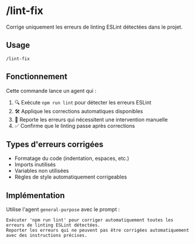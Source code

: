 # /lint-fix

Corrige uniquement les erreurs de linting ESLint détectées dans le projet.

## Usage

```
/lint-fix
```

## Fonctionnement

Cette commande lance un agent qui :

1. 🔍 Exécute `npm run lint` pour détecter les erreurs ESLint
2. 🛠️ Applique les corrections automatiques disponibles
3. 📝 Reporte les erreurs qui nécessitent une intervention manuelle
4. ✅ Confirme que le linting passe après corrections

## Types d'erreurs corrigées

- Formatage du code (indentation, espaces, etc.)
- Imports inutilisés
- Variables non utilisées
- Règles de style automatiquement corrigeables

## Implémentation

Utilise l'agent `general-purpose` avec le prompt :

```
Exécuter 'npm run lint' pour corriger automatiquement toutes les erreurs de linting ESLint détectées.
Reporter les erreurs qui ne peuvent pas être corrigées automatiquement avec des instructions précises.
```
